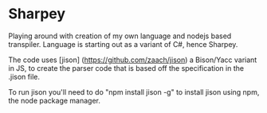 Sharpey
=======

Playing around with creation of my own language and nodejs based transpiler. 
Language is starting out as a variant of C#, hence Sharpey.

The code uses [jison] (https://github.com/zaach/jison) a Bison/Yacc variant in JS, to create the parser code that is based off the specification in the .jison file. 

To run jison you'll need to do "npm install jison -g" to install jison using npm, the node package manager.

